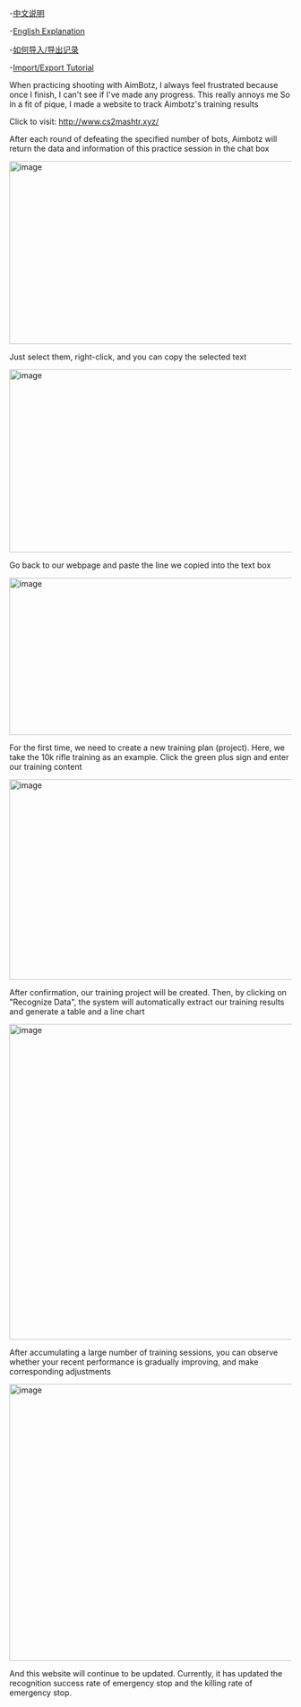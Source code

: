 -[中文说明](README_CN.md)

-[English Explanation](README.md)

-[如何导入/导出记录](导入导出教程.md)

-[Import/Export Tutorial](ImportExportTutorial.md)

When practicing shooting with AimBotz, I always feel frustrated because once I finish, I can't see if I've made any progress. This really annoys me
So in a fit of pique, I made a website to track Aimbotz's training results

Click to visit: http://www.cs2mashtr.xyz/

After each round of defeating the specified number of bots, Aimbotz will return the data and information of this practice session in the chat box

<img width="580" height="326" alt="image" src="https://github.com/user-attachments/assets/a2c47158-af9f-4cd6-86bb-a3ded9906c67" />

Just select them, right-click, and you can copy the selected text

<img width="580" height="326" alt="image" src="https://github.com/user-attachments/assets/2d66d613-8468-49e7-9d67-0f46751a4f66" />

Go back to our webpage and paste the line we copied into the text box

<img width="580" height="280" alt="image" src="https://github.com/user-attachments/assets/ed67e278-6aa3-4522-a52a-e702a4d60118" />

For the first time, we need to create a new training plan (project). Here, we take the 10k rifle training as an example. Click the green plus sign and enter our training content

<img width="580" height="357" alt="image" src="https://github.com/user-attachments/assets/d7a581c7-64b4-4f59-8234-8da0c573fcf9" />

After confirmation, our training project will be created. Then, by clicking on "Recognize Data", the system will automatically extract our training results and generate a table and a line chart

<img width="580" height="562" alt="image" src="https://github.com/user-attachments/assets/28e4f042-5213-407a-bae2-674f9ab0039f" />

After accumulating a large number of training sessions, you can observe whether your recent performance is gradually improving, and make corresponding adjustments

<img width="580" height="493" alt="image" src="https://github.com/user-attachments/assets/d196a39b-8460-4e77-86d3-832366e867ef" />

And this website will continue to be updated. Currently, it has updated the recognition success rate of emergency stop and the killing rate of emergency stop.
